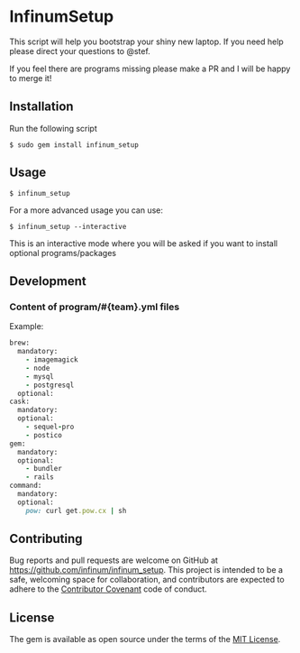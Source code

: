 # InfinumSetup

This script will help you bootstrap your shiny new laptop. If you need help please direct your questions to @stef.

If you feel there are programs missing please make a PR and I will be happy to merge it!

## Installation

Run the following script

    $ sudo gem install infinum_setup

## Usage

    $ infinum_setup

For a more advanced usage you can use:

    $ infinum_setup --interactive

This is an interactive mode where you will be asked if you want to install optional programs/packages

## Development

### Content of program/#{team}.yml files

Example:

``` ruby
brew:
  mandatory:
    - imagemagick
    - node
    - mysql
    - postgresql
  optional:
cask:
  mandatory:
  optional:
    - sequel-pro
    - postico
gem:
  mandatory:
  optional:
    - bundler
    - rails
command:
  mandatory:
  optional:
    pow: curl get.pow.cx | sh
```

## Contributing

Bug reports and pull requests are welcome on GitHub at https://github.com/infinum/infinum_setup. This project is intended to be a safe, welcoming space for collaboration, and contributors are expected to adhere to the [Contributor Covenant](http://contributor-covenant.org) code of conduct.


## License

The gem is available as open source under the terms of the [MIT License](http://opensource.org/licenses/MIT).
